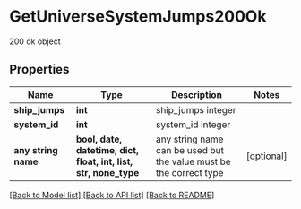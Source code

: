 # GetUniverseSystemJumps200Ok

200 ok object

## Properties
Name | Type | Description | Notes
------------ | ------------- | ------------- | -------------
**ship_jumps** | **int** | ship_jumps integer | 
**system_id** | **int** | system_id integer | 
**any string name** | **bool, date, datetime, dict, float, int, list, str, none_type** | any string name can be used but the value must be the correct type | [optional]

[[Back to Model list]](../README.md#documentation-for-models) [[Back to API list]](../README.md#documentation-for-api-endpoints) [[Back to README]](../README.md)


